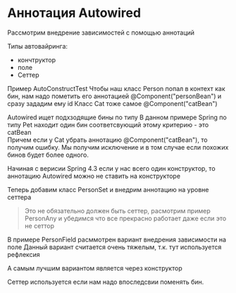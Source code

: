 # Аннотация Autowired

Рассмотрим внедрение зависимостей с помощью аннотаций

Типы автовайринга:
- кончтруктор
- поле
- Сеттер

Пример AutoConstructTest
Чтобы наш класс Person попал в контехт как бин, нам надо пометить его аннотацией 
@Component("personBean") и сразу зададим ему id
Класс Cat тоже самое @Component("catBean")

Autowired ищет подхзодящие бины по типу
В данном примере Spring по типу Pet находит один бин соответсвующий этому критерию - это catBean  
Причем если у Cat убрать аннотацию @Component("catBean"), то получим ошибку.
Мы получим исключение и в том случае если похожих бинов будет более одного.

Начиная с верисии Spring 4.3 если у нас всего один конструктор, то аннотацию Autowired можно не 
ставить на конструкторе

Теперь добавим класс PersonSet и внедрим аннотацию на уровне сеттера

> Это не обязательно должен быть сеттер, расмотрим пример PersonAny и убедимся что все прекрасно 
> работает даже если это не сеттор

В примере PersonField расммотрен вариант внедрения зависимости на поле
Данный вариант считается очень тяжелым, т.к. тут используется рефлексия

А самым лучшим вариантом является через конструктор

Сеттер используется если нам надо впоследсвии поменять бин.

